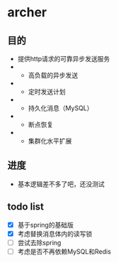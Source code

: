 # archer

## 目的
* 提供http请求的可靠异步发送服务
* - 高负载的异步发送
* - 定时发送计划
* - 持久化消息（MySQL）
* - 断点恢复
* - 集群化水平扩展

## 进度
* 基本逻辑差不多了吧，还没测试

## todo list
* [x] 基于spring的基础版
* [x] 考虑替换消息体内的读写锁
* [ ] 尝试去除spring
* [ ] 考虑是否不再依赖MySQL和Redis
